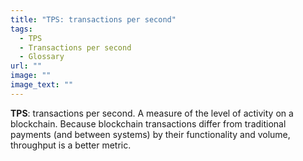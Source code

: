 ```yaml
---
title: "TPS: transactions per second"
tags:
  - TPS
  - Transactions per second
  - Glossary
url: ""
image: ""
image_text: ""
---
```


**TPS**: transactions per second. A measure of the level of activity on a blockchain. Because blockchain transactions differ from traditional payments (and between systems) by their functionality and volume, throughput is a better metric.
